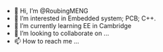 - 👋 Hi, I’m @RoubingMENG
- 👀 I’m interested in Embedded system; PCB; C++.
- 🌱 I’m currently learning EE in Cambridge
- 💞️ I’m looking to collaborate on ...
- 📫 How to reach me ...

<!---
RoubingMENG/RoubingMENG is a ✨ special ✨ repository because its `README.md` (this file) appears on your GitHub profile.
You can click the Preview link to take a look at your changes.
--->

